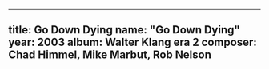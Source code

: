 
---
title: Go Down Dying
name: "Go Down Dying"
year:  2003
album: Walter Klang era 2
composer: Chad Himmel, Mike Marbut, Rob Nelson
---
